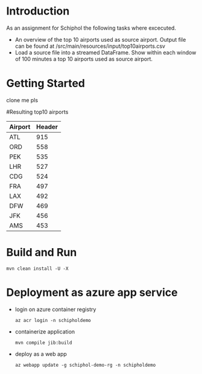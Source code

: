# Introduction 
As an assignment for Schiphol the following tasks where excecuted. 

- An overview of the top 10 airports used as source airport. Output file can be found at /src/main/resources/input/top10airports.csv
- Load a source file into a streamed DataFrame. Show within each window of 100 minutes a top 10 airports used as source airport.

# Getting Started
clone me pls

#Resulting top10 airports    


<div class="foo">

Airport | Header
------ | -----
ATL     | 915 
ORD     | 558 
PEK     | 535  
LHR     | 527  
CDG     | 524  
FRA     | 497  
LAX     | 492  </div>
DFW     | 469  
JFK     | 456  
AMS     | 453 
# Build and Run
`mvn clean install -U -X`

# Deployment as azure app service

- login on azure container registry

  `az acr login -n schipholdemo`

- containerize application

   `mvn compile jib:build`
    
- deploy as a web app

  `az webapp update -g schiphol-demo-rg -n schipholdemo`
  